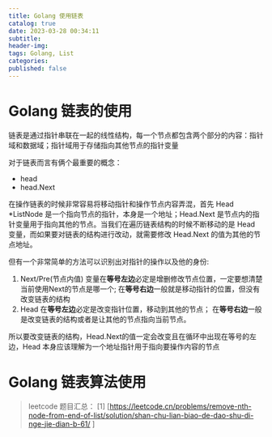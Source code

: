 ```yaml
---
title: Golang 使用链表
catalog: true
date: 2023-03-28 00:34:11
subtitle:
header-img:
tags: Golang, List
categories:
published: false
---
```


# Golang 链表的使用

链表是通过指针串联在一起的线性结构，每一个节点都包含两个部分的内容：指针域和数据域；指针域用于存储指向其他节点的指针变量

对于链表而言有俩个最重要的概念：
* head
* head.Next

在操作链表的时候非常容易将移动指针和操作节点内容弄混，首先 Head *ListNode 是一个指向节点的指针，本身是一个地址；Head.Next 是节点内的指针变量用于指向其他的节点。当我们在遍历链表结构的时候不断移动的是 Head 变量，而如果要对链表的结构进行改动，就需要修改 Head.Next 的值为其他的节点地址。

但有一个非常简单的方法可以识别出对指针的操作以及他的身份: 
1. Next/Pre(节点内值) 变量在**等号左边**必定是增删修改节点位置，一定要想清楚当前使用Next的节点是哪一个; 在**等号右边**一般就是移动指针的位置，但没有改变链表的结构 
2. Head 在**等号左边**必定是改变指针位置，移动到其他的节点； 在**等号右边**一般是改变链表的结构或者是让其他的节点指向当前节点。  

所以要改变链表的结构，Head.Next的值一定会改变且在循环中出现在等号的左边，Head 本身应该理解为一个地址指针用于指向要操作内容的节点



# Golang 链表算法使用
> leetcode 题目汇总：
> [1] [https://leetcode.cn/problems/remove-nth-node-from-end-of-list/solution/shan-chu-lian-biao-de-dao-shu-di-nge-jie-dian-b-61/ ]
>


